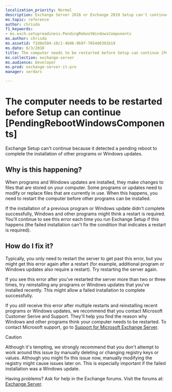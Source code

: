 ```yaml
---
localization_priority: Normal
description: Exchange Server 2016 or Exchange 2019 Setup can't continue because the local computer needs to be restarted to complete the installation of other programs or Windows updates.
ms.topic: reference
author: chrisda
f1_keywords:
- ms.exch.setupreadiness.PendingRebootWindowsComponents
ms.author: chrisda
ms.assetid: f2d8e504-18c1-4b86-9b97-7654d0391b19
ms.date: 8/3/2018
title: The computer needs to be restarted before Setup can continue [PendingRebootWindowsComponents]
ms.collection: exchange-server
ms.audience: Developer
ms.prod: exchange-server-it-pro
manager: serdars

---
```


# The computer needs to be restarted before Setup can continue [PendingRebootWindowsComponents]

Exchange Setup can't continue because it detected a pending reboot to complete the installation of other programs or Windows updates.
  
## Why is this happening?

When programs and Windows updates are installed, they make changes to files that are stored on your computer. Some programs or updates need to modify or replace files that are currently in use. When this happens, you need to restart the computer before other programs can be installed.
  
If the installation of a previous program or Windows update didn't complete successfully, Windows and other programs might think a restart is required. You'll continue to see this error each time you run Exchange Setup if this happens (the failed installation can't fix the condition that indicates a restart is required).
  
## How do I fix it?

Typically, you only need to restart the server to get past this error, but you might get this error again after a restart (for example, additional program or Windows updates also require a restart). Try restarting the server again.
  
If you see this error after you've restarted the server more than two or three times, try reinstalling any programs or Windows updates that you've installed recently. This might allow a failed installation to complete successfully.
  
If you *still* receive this error after multiple restarts and reinstalling recent programs or Windows updates, we recommend that you contact Microsoft Customer Serive and Support. They'll help you find the reason why Windows and other programs think your computer needs to be restarted. To contact Microsoft support, go to [Support for Microsoft Exchange Server](https://go.microsoft.com/fwlink/p/?LinkId=525940).
  
> [!CAUTION]
> Although it's tempting, we strongly recommend that you don't attempt to work around this issue by manually deleting or changing registry keys or values. Although you might fix this issue now, manually modifying the registry might cause issues later on. This is especially important if the failed installation was a Windows update.

Having problems? Ask for help in the Exchange forums. Visit the forums at: [Exchange Server](https://go.microsoft.com/fwlink/p/?linkId=60612).

